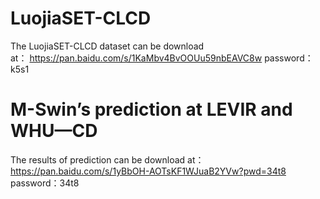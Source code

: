 # LuojiaSET-CLCD
The LuojiaSET-CLCD dataset can be download at： https://pan.baidu.com/s/1KaMbv4BvOOUu59nbEAVC8w 
password：k5s1 



# M-Swin’s prediction at LEVIR and WHU—CD
The results of prediction can be download at：https://pan.baidu.com/s/1yBbOH-AOTsKF1WJuaB2YVw?pwd=34t8
password：34t8 

